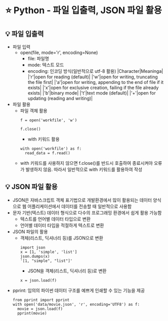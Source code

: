# ⭐ Python - 파일 입출력, JSON 파일 활용

## 💡 파일 입출력
- 파일 입력
  - open(file, mode='r', encoding=None)
    - file: 파일명
    - mode: 텍스트 모드
    - encoding: 인코딩 방식(일반적으로 utf-8 활용)
    |Character|Meaninga|
    |'r'|open for reading (default)|
    |'w'|open for writing, truncating the file first|
    |'a'|open for writing, appending to the end of file if it exists|
    |'x'|open for exclusive creation, failing if the file already exists|
    |'b'|binary mode|
    |'t'|text mode (default)|
    |'+'|open for updating (reading and writing)|
- 파일 활용
  - 파일 객체 활용
    ```
    f = open('workfile', 'w')

    f.close()
    ```
    - with 키워드 활용
    ```
    with open('workfile') as f:
      read_data = f.read()

    ```
  - with 키워드를 사용하지 않으면 f.close()를 반드시 호출하여 종료시켜야 오류가 발생하지 않음. 따라서 일반적으로 with 키워드를 활용하여 작성

## 💡 JSON 파일 활용
- JSON은 자바스크립트 객체 표기법으로 개발환경에서 많이 활용되는 데이터 양식으로 웹 어플리케이션에서 데이터를 전송할 때 일반적으로 사용함
- 문자 기반(텍스트) 데이터 형식으로 다수의 프로그래밍 환경에서 쉽게 활용 가능함
  - 텍스트를 언어별 데이터 타입으로 변환
  - 언어별 데이터 타입을 적절하게 텍스트로 변환
- JSON 파일의 활용
  - 객체(리스트, 딕셔너리 등)를 JSON으로 변환
    ```
    import json
    x = [1, 'simple', 'list']
    json.dumps(x)
    '[1, "simple", "list"]'
    ```
    - JSON을 객체(리스트, 딕셔너리 등)로 변환
    ```
    x = json.load(f)
    ```
- pprint: 임의의 파이썬 데이터 구조를 예쁘게 인쇄할 수 있는 기능을 제공
  ```
  from pprint import pprint
  with open('data/movie.json', 'r', encoding='UTF8') as f:
    movie = json.load(f)
    pprint(movie)
  ```